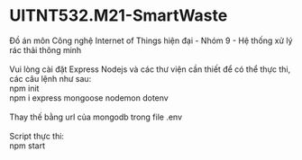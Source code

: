 # UITNT532.M21-SmartWaste 
Đồ án môn Công nghệ Internet of Things hiện đại - Nhóm 9 - Hệ thống xử lý rác thải thông minh <br />
<br />
Vui lòng cài đặt Express Nodejs và các thư viện cần thiết để có thể thực thi, các câu lệnh như sau: <br />
npm init <br />
npm i express mongoose nodemon dotenv <br />
<br />
Thay thế <your-mongodb-database-url> bằng url của mongodb trong file .env <br />
<br />
Script thực thi: <br />
npm start <br />
